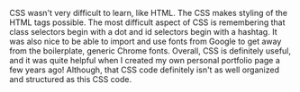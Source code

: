 CSS wasn't very difficult to learn, like HTML. The CSS makes styling of the HTML tags possible. The most difficult aspect of CSS is remembering that class selectors begin with a dot and id selectors begin with a hashtag. It was also nice to be able to import and use fonts from Google to get away from the boilerplate, generic Chrome fonts. Overall, CSS is definitely useful, and it was quite helpful when I created my own personal portfolio page a few years ago! Although, that CSS code definitely isn't as well organized and structured as this CSS code.